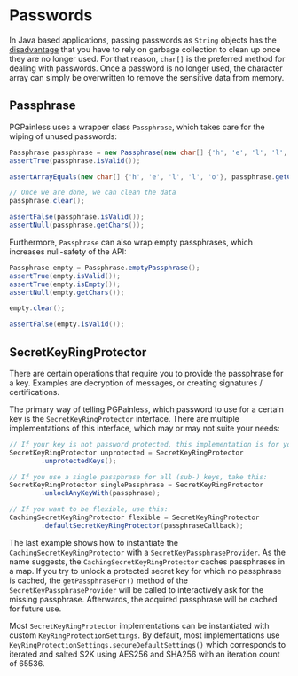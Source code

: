 # Passwords

In Java based applications, passing passwords as `String` objects has the
[disadvantage](https://stackoverflow.com/a/8881376/11150851) that you have to rely on garbage collection to clean up
once they are no longer used.
For that reason, `char[]` is the preferred method for dealing with passwords.
Once a password is no longer used, the character array can simply be overwritten to remove the sensitive data from
memory.

## Passphrase
PGPainless uses a wrapper class `Passphrase`, which takes care for the wiping of unused passwords:

```java
Passphrase passphrase = new Passphrase(new char[] {'h', 'e', 'l', 'l', 'o'});
assertTrue(passphrase.isValid());

assertArrayEquals(new char[] {'h', 'e', 'l', 'l', 'o'}, passphrase.getChars()):

// Once we are done, we can clean the data
passphrase.clear();

assertFalse(passphrase.isValid());
assertNull(passphrase.getChars());
```

Furthermore, `Passphrase` can also wrap empty passphrases, which increases null-safety of the API:

```java
Passphrase empty = Passphrase.emptyPassphrase();
assertTrue(empty.isValid());
assertTrue(empty.isEmpty());
assertNull(empty.getChars());

empty.clear();

assertFalse(empty.isValid());
```

## SecretKeyRingProtector

There are certain operations that require you to provide the passphrase for a key.
Examples are decryption of messages, or creating signatures / certifications.

The primary way of telling PGPainless, which password to use for a certain key is the `SecretKeyRingProtector`
interface.
There are multiple implementations of this interface, which may or may not suite your needs:

```java
// If your key is not password protected, this implementation is for you:
SecretKeyRingProtector unprotected = SecretKeyRingProtector
        .unprotectedKeys();

// If you use a single passphrase for all (sub-) keys, take this:
SecretKeyRingProtector singlePassphrase = SecretKeyRingProtector
        .unlockAnyKeyWith(passphrase);

// If you want to be flexible, use this:
CachingSecretKeyRingProtector flexible = SecretKeyRingProtector
        .defaultSecretKeyRingProtector(passphraseCallback);
```

The last example shows how to instantiate the `CachingSecretKeyRingProtector` with a `SecretKeyPassphraseProvider`.
As the name suggests, the `CachingSecretKeyRingProtector` caches passphrases in a map.
If you try to unlock a protected secret key for which no passphrase is cached, the `getPassphraseFor()` method of
the `SecretKeyPassphraseProvider` will be called to interactively ask for the missing passphrase. Afterwards, the
acquired passphrase will be cached for future use.

Most `SecretKeyRingProtector` implementations can be instantiated with custom `KeyRingProtectionSettings`.
By default, most implementations use `KeyRingProtectionSettings.secureDefaultSettings()` which corresponds to iterated
and salted S2K using AES256 and SHA256 with an iteration count of 65536.
